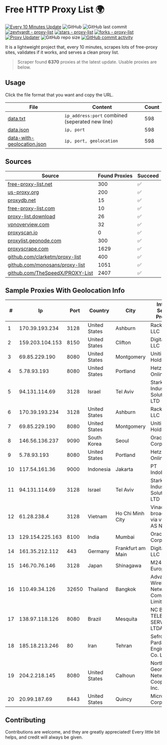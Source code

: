 
# Free HTTP Proxy List 🌍

[![Every 10 Minutes Update](https://github.com/mertguvencli/http-proxy-list/actions/workflows/main.yml/badge.svg?branch=main)](https://github.com/mertguvencli/http-proxy-list/actions/workflows/main.yml)
![GitHub](https://img.shields.io/github/license/mertguvencli/http-proxy-list)
![GitHub last commit](https://img.shields.io/github/last-commit/mertguvencli/http-proxy-list)
[![zevtyardt - proxy-list](https://img.shields.io/static/v1?label=zevtyardt&message=proxy-list&color=blue&logo=github)](https://github.com/zevtyardt/proxy-list "Go to GitHub repo")
[![stars - proxy-list](https://img.shields.io/github/stars/zevtyardt/proxy-list?style=social)](https://github.com/zevtyardt/proxy-list)
[![forks - proxy-list](https://img.shields.io/github/forks/zevtyardt/proxy-list?style=social)](https://github.com/zevtyardt/proxy-list)
[![Proxy Updater](https://github.com/zevtyardt/proxy-list/workflows/Proxy%20Updater/badge.svg)](https://github.com/zevtyardt/proxy-list/actions?query=workflow:"Proxy+Updater")
![GitHub repo size](https://img.shields.io/github/repo-size/zevtyardt/proxy-list)
[![GitHub commit activity](https://img.shields.io/github/commit-activity/m/zevtyardt/proxy-list?logo=commits)](https://github.com/zevtyardt/proxy-list/commits/main)

It is a lightweight project that, every 10 minutes, scrapes lots of free-proxy sites, validates if it works, and serves a clean proxy list.

> Scraper found **6370** proxies at the latest update. Usable proxies are below.

## Usage

Click the file format that you want and copy the URL.

|File|Content|Count|
|----|-------|-----|
|[data.txt](https://raw.githubusercontent.com/mertguvencli/http-proxy-list/main/proxy-list/data.txt)|`ip_address:port` combined (seperated new line)|598|
|[data.json](https://raw.githubusercontent.com/mertguvencli/http-proxy-list/main/proxy-list/data.json)|`ip, port`|598|
|[data-with-geolocation.json](https://raw.githubusercontent.com/mertguvencli/http-proxy-list/main/proxy-list/data-with-geolocation.json)|`ip, port, geolocation`|598|

## Sources

|Source|Found Proxies|Succeed|
|------|-------------|-------|
|[free-proxy-list.net](https://free-proxy-list.net)|300|✅|
|[us-proxy.org](https://www.us-proxy.org)|200|✅|
|[proxydb.net](http://proxydb.net)|15|✅|
|[free-proxy-list.com](https://free-proxy-list.com/?page=&port=&type%5B%5D=http&type%5B%5D=https&up_time=0&search=Search)|10|✅|
|[proxy-list.download](https://www.proxy-list.download/HTTP)|26|✅|
|[vpnoverview.com](https://vpnoverview.com/privacy/anonymous-browsing/free-proxy-servers)|32|✅|
|[proxyscan.io](https://www.proxyscan.io)|0|✅|
|[proxylist.geonode.com](https://proxylist.geonode.com/api/proxy-list?limit=300&page=1&sort_by=lastChecked&sort_type=desc&protocols=http,https)|300|✅|
|[proxyscrape.com](https://api.proxyscrape.com/v2/?request=displayproxies&protocol=http&timeout=10000&country=all&ssl=all&anonymity=all)|1629|✅|
|[github.com/clarketm/proxy-list](https://raw.githubusercontent.com/clarketm/proxy-list/master/proxy-list-raw.txt)|400|✅|
|[github.com/monosans/proxy-list](https://raw.githubusercontent.com/monosans/proxy-list/main/proxies/http.txt)|1051|✅|
|[github.com/TheSpeedX/PROXY-List](https://raw.githubusercontent.com/TheSpeedX/PROXY-List/master/http.txt)|2407|✅|


## Sample Proxies With Geolocation Info

|#|Ip|Port|Country|City|Internet Service Provider|
|-|--|----|-------|----|-------------------------|
|1|170.39.193.234|3128|United States|Ashburn|Rackdog, LLC|
|2|159.203.104.153|8150|United States|Clifton|DigitalOcean, LLC|
|3|69.85.229.190|8080|United States|Montgomery|Uniti Fiber Holdings Inc.|
|4|5.78.93.193|8080|United States|Portland|Hetzner Online GmbH|
|5|94.131.114.69|3128|Israel|Tel Aviv|Stark Industries Solutions LTD|
|6|170.39.193.234|3128|United States|Ashburn|Rackdog, LLC|
|7|69.85.229.190|8080|United States|Montgomery|Uniti Fiber Holdings Inc.|
|8|146.56.136.237|9090|South Korea|Seoul|Oracle Corporation|
|9|5.78.93.193|8080|United States|Portland|Hetzner Online GmbH|
|10|117.54.161.36|9000|Indonesia|Jakarta|PT IndoInternet|
|11|94.131.114.69|3128|Israel|Tel Aviv|Stark Industries Solutions LTD|
|12|61.28.238.4|3128|Vietnam|Ho Chi Minh City|Vinadata broadcast via vinagame AS Number|
|13|129.154.225.163|8100|India|Mumbai|Oracle Corporation|
|14|161.35.212.112|443|Germany|Frankfurt am Main|DigitalOcean, LLC|
|15|146.70.76.146|3128|Japan|Shinagawa|M247 Europe Infra|
|16|110.49.34.126|32650|Thailand|Bangkok|Advanced Wireless Network Company Limited|
|17|138.97.118.126|8080|Brazil|Mesquita|NC BRASIL TELECOM E SERVICOS LTDA- ME|
|18|185.18.213.246|80|Iran|Tehran|Sefroyek Pardaz Engineering Co. LTD|
|19|204.2.218.145|8080|United States|Calhoun|North Georgia Network Cooperative, Inc.|
|20|20.99.187.69|8443|United States|Quincy|Microsoft Corporation|



## Contributing

Contributions are welcome, and they are greatly appreciated! Every
little bit helps, and credit will always be given.

